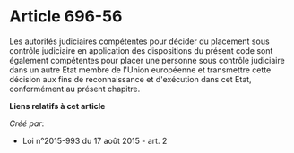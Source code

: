# Article 696-56

Les autorités judiciaires compétentes pour décider du placement sous contrôle judiciaire en application des dispositions du
présent code sont également compétentes pour placer une personne sous contrôle judiciaire dans un autre Etat membre de
l'Union européenne et transmettre cette décision aux fins de reconnaissance et d'exécution dans cet Etat, conformément au
présent chapitre.

**Liens relatifs à cet article**

_Créé par_:

  - Loi n°2015-993 du 17 août 2015 - art. 2

